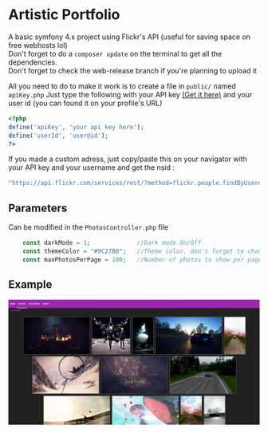 # Artistic Portfolio

A basic symfony 4.x project using Flickr's API (useful for saving space on free webhosts lol)  
Don't forget to do a ```composer update``` on the terminal to get all the dependencies.  
Don't forget to check the web-release branch if you're planning to upload it

All you need to do to make it work is to create a file in ```public/``` named ```apiKey.php```
Just type the following with your API key [(Get it here)](https://www.flickr.com/services/apps/create/apply/) and your user id (you can found it on your profile's URL)

``` php
<?php
define('apiKey', 'your api key here');
define('userId', 'user@id');
?>
```

If you made a custom adress, just copy/paste this on your navigator with your API key and your username and get the nsid :

``` php
"https://api.flickr.com/services/rest/?method=flickr.people.findByUsername&api_key=[apiKey]&user_id=[username]&format=json&nojsoncallback=1"
```

## Parameters

Can be modified in the ```PhotosController.php``` file

``` php
    const darkMode = 1;             //Dark mode On/Off
    const themeColor = "#9C27B0";   //Theme color, don't forget to change the text color in css if it's too luminous
    const maxPhotosPerPage = 100;   //Number of photos to show per page, maximum is 500
```

## Example

![example](public/photos.jpg)